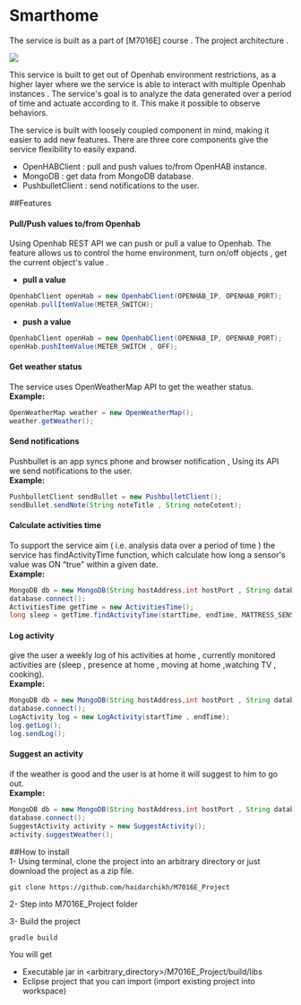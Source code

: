 # Smarthome

The service is built as a part of [M7016E] course . The project architecture .  

![](https://raw.github.com/haidarchikh/M7016E_Project/master/resources/Architecture.png)


This service is built to get out of Openhab environment restrictions, as a higher layer where we the service is able to interact with multiple Openhab instances . The service's goal is to analyze the data generated over a period of time and actuate according to it. This make it possible to observe behaviors.

The service is built with loosely coupled component in mind, making it easier to add new features. There are three core components give the service flexibility to easily expand.  
* OpenHABClient    : pull and push values to/from OpenHAB instance.
* MongoDB	   : get data from MongoDB database.
* PushbulletClient : send notifications to the user. 

##Features

#### Pull/Push values to/from Openhab
Using Openhab REST API we can push or pull a value to Openhab. The feature allows us to control the home environment, turn on/off objects , get the current object's value . 
* **pull a value** 

```java
OpenhabClient openHab = new OpenhabClient(OPENHAB_IP, OPENHAB_PORT);
openHab.pullItemValue(METER_SWITCH);

```

* **push a value** 
```java
OpenhabClient openHab = new OpenhabClient(OPENHAB_IP, OPENHAB_PORT);
openHab.pushItemValue(METER_SWITCH , OFF);
```
#### Get weather status
The service uses OpenWeatherMap API to get the weather status.  
**Example:**
```java
OpenWeatherMap weather = new OpenWeatherMap();
weather.getWeather();
```
#### Send notifications
Pushbullet is an app syncs phone and browser notification , Using its API we send notifications to the user.  
**Example:**
```java
PushbulletClient sendBullet = new PushbulletClient();
sendBullet.sendNote(String noteTitle , String noteCotent);
```
#### Calculate activities time
To support the service aim ( i.e. analysis data over a period of time ) the service has findActivityTime function, which calculate how long a sensor's value was ON “true” within a given date.  
**Example:**
```java
MongoDB db = new MongoDB(String hostAddress,int hostPort , String database , String collection);
database.connect();
ActivitiesTime getTime = new ActivitiesTime();
long sleep = getTime.findActivityTime(startTime, endTime, MATTRESS_SENSOR);
```
#### Log activity  
give the user a weekly log of his activities at home , currently  monitored activities are (sleep , presence at home , moving at home ,watching  TV , cooking).  
**Example:**
```java
MongoDB db = new MongoDB(String hostAddress,int hostPort , String database , String collection);
database.connect();
LogActivity log = new LogActivity(startTime , endTime);
log.getLog();
log.sendLog();
```
#### Suggest an activity   
if the weather is good and the user is at home it will suggest to him to go out.  
**Example:**
```java
MongoDB db = new MongoDB(String hostAddress,int hostPort , String database , String collection);
database.connect();
SuggestActivity activity = new SuggestActivity();
activity.suggestWeather();
```

##How to install  
1- Using terminal, clone the project into an arbitrary directory or just download the project as a zip file.
``` Shell
git clone https://github.com/haidarchikh/M7016E_Project
```
2- Step into M7016E_Project folder

3- Build the project
``` shell
gradle build
```
You will get
* Executable jar in <arbitrary_directory>/M7016E_Project/build/libs
* Eclipse project that you can import (import existing project into workspace)
